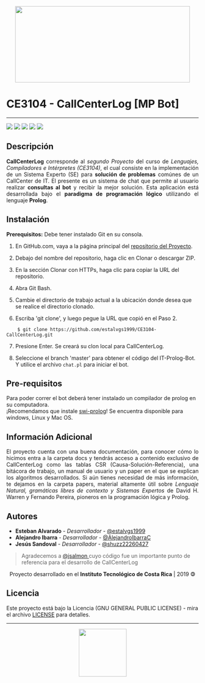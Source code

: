 <p align="center"> 
    <img src="https://bit.ly/2lAfnUw" height="200" width="458"/>
</p>

# CE3104 - CallCenterLog [MP Bot]
***
<p align="left">
  <img
       src="https://camo.githubusercontent.com/a3469255f3fcdead1593919251ab6f438744e9be/68747470733a2f2f63692e6170707665796f722e636f6d2f6170692f70726f6a656374732f7374617475732f346f3338706c743078626f31756263382f6272616e63682f6d61737465723f7376673d74727565">
  
  <img src = "https://res.cloudinary.com/estalvgs1999/image/upload/v1559747654/CE2103/Badges/platform-windows__macos_linux-blue_s17cqw.svg">
  
  <img src= "https://res.cloudinary.com/estalvgs1999/image/upload/v1559747898/CE2103/Badges/contributors-4-brightgreen_glktoe.svg">
  
  <img src = "https://camo.githubusercontent.com/ec385922fa349d9c349f34b7f3bf311843e35ba8/68747470733a2f2f696d672e736869656c64732e696f2f62616467652f4c6963656e73652d47504c76332d626c75652e737667">
  <img src="https://camo.githubusercontent.com/bc442b82f9ee7ab250bdee5c6fd1f61ee3965952/68747470733a2f2f6170692e636f646163792e636f6d2f70726f6a6563742f62616467652f47726164652f6431313438336130636335633465626439646134666639663763643536363930">
</p>

## Descripción

<p align="justify">
<b>CallCenterLog</b> corresponde al <i>segundo Proyecto</i> del curso de <i>Lenguajes, Compiladores e Intérpretes (CE3104)</i>, el cual consiste en la implementación de un Sistema Experto (SE) para <b>solución de problemas</b> comúnes de un CallCenter de IT. El presente es un sistema de chat que permite al usuario realizar <b>consultas al bot</b> y recibir la mejor solución. Esta aplicación está desarrollada bajo el <b>paradigma de programación lógico</b> utilizando el lenguaje <b>Prolog</b>. 
</p>

## Instalación

**Prerequisitos:** Debe tener instalado Git en su consola.

1. En GitHub.com, vaya a la página principal del [repositorio del Proyecto](https://bit.ly/2HuUJ00).

2. Debajo del nombre del repositorio, haga clic en Clonar o descargar ZIP.

3. En la sección Clonar con HTTPs, haga clic para copiar la URL del repositorio.

4. Abra Git Bash.

5. Cambie el directorio de trabajo actual a la ubicación donde desea que se realice el directorio clonado.

6. Escriba 'git clone', y luego pegue la URL que copió en el Paso 2.
```
    $ git clone https://github.com/estalvgs1999/CE3104-CallCenterLog.git
```
7. Presione Enter. Se creará su clon local para CallCenterLog.

8. Seleccione el branch 'master' para obtener el código del IT-Prolog-Bot. Y utilice el archivo ```chat.pl``` para iniciar el bot.

## Pre-requisitos
<p> Para poder correr el bot deberá tener instalado un compilador de prolog en su computadora.<br> ¡Recomendamos que instale <a href="https://www.swi-prolog.org/Download.html"> swi-prolog</a>! Se encuentra disponible para windows, Linux y Mac OS.</p>

## Información Adicional
<p align='justify'> El proyecto cuenta con una buena documentación, para conocer cómo lo hicimos entra a la carpeta docs y tendrás acceso a contenido exclusivo de CallCenterLog como las tablas CSR (Causa-Solución-Referencia), una bitácora de trabajo, un manual de usuario y un paper en el que se explican los algoritmos desarrollados. Si aún tienes necesidad de más información, te dejamos en la carpeta papers, material altamente útil sobre <i>Lenguaje Natural, gramáticas libres de contexto y Sistemas Expertos</i> de David H. Warren y Fernando Pereira, pioneros en la programación lógica y Prolog.</p>

## Autores

* **Esteban Alvarado** - *Desarrollador* - [@estalvgs1999](https://github.com/estalvgs1999)
* **Alejandro Ibarra** - *Desarrollador* - [@AlejandroIbarraC](https://github.com/AlejandroIbarraC)
* **Jesús Sandoval** - *Desarrollador* - [@shuzz22260427](https://github.com/shuzz22260427)

> Agradecemos a <a href="https://github.com/jlsalmon/chatbot">@jsalmon </a> cuyo código fue un importante punto de referencia para el desarrollo de CallCenterLog

<p align="center"> Proyecto desarrollado en el <b>Instituto Tecnológico de Costa Rica</b> | 2019 🄯</p>



## Licencia
Este proyecto está bajo la Licencia (GNU GENERAL PUBLIC LICENSE) - mira el archivo [LICENSE](https://bit.ly/2HvVhCP) para detalles.

***
<p align="center">
<img src="https://bit.ly/2lt9Sqt" width="125"/>
</p>
